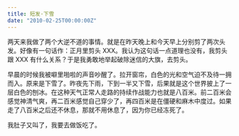 ```yaml
---
title: 短发·下雪
date: "2010-02-25T00:00:00Z"
---
```


两天来我做了两个大逆不道的事情。就是在昨天晚上和今天早上分别剪了两次头发。好像有一句话作：正月里剪头 XXX。我认为这句话一点道理也没有，我剪头跟 XXX 有什么关系？于是我勇敢地举起破除迷信的大旗，去剪头。

早晨的时候我被噼里啪啦的声音吵醒了。拉开窗帘，白色的光和空气迫不及待一拥而入。原来是下雪了。昨夜先下雨，下到一半又下雪，后果就是这个世界披上了一层白色的刨冰。在这种天气正常人走路的持续作战能力也就是八百米。前二百米会感觉神清气爽，再二百米感觉自己穿少了，再四百米是在僵硬和麻木中度过。如果走了八百米之后还不休息，那就不用休息了，因为你已经冻死了。

我肚子又叫了，我要去做饭吃了。
